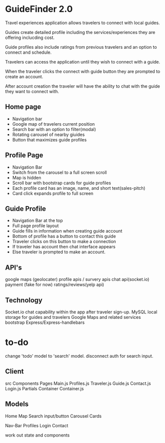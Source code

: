 # GuideFinder 2.0 

Travel experiences application allows travelers to connect with local guides.

Guides create detailed profile including the services/experiences they are offering inclucding cost. 

Guide profiles also include ratings from previous travelers and an option to connect and schedule.

Travelers can access the application until they wish to connect with a guide.

When the traveler clicks the connect with guide button they are prompted to create an account.

After account creation the traveler will have the ability to chat with the guide they want to connect with.

## Home page

  * Navigation bar
  * Google map of travelers current position
  * Search bar with an option to filter(modal)
  * Rotating carousel of nearby giuides
  * Button that maximizes guide profiles
  
## Profile Page

  * Navigation Bar
  * Switch from the carousel to a full screen scroll 
  * Map is hidden
  * Scroll bar with bootstrap cards for guide profiles
  * Each profile card has an image, name, and short text(sales-pitch)
  * Card click expands profile to full screen
  
## Guide Profile

  * Navigation Bar at the top
  * Full page profile layout 
  * Guide fills in information when creating guide account
  * Bottom of profile has a button to contact this guide
  * Traveler clicks on this button to make a connection
  * If traveler has account then chat interface appears
  * Else traveler is prompted to make an account.
  

## API's

google maps (geolocater)
profile apis / survery apis
chat api(socket.io)
payment (fake for now)
ratings/reviews(yelp api)

## Technology 

Socket.io chat capability within the app after traveler sign-up.
MySQL local storage for guides and travelers
Google Maps and related services
bootstrap
Express/Express-handlebars

# to-do
 change 'todo' model to 'search' model. disconnect auth for search input. 
  
## Client
src
 Components
  Pages
   Main.js
   Profiles.js
    Traveler.js
    Guide.js
   Contact.js
   Login.js
 Partials
  Container
   Container.js
   
## Models
Home
  Map
  Search input/button
  Carousel
  Cards
  
Nav-Bar 
  Profiles
  Login
  Contact  

 work out state and components 
 
 
 


